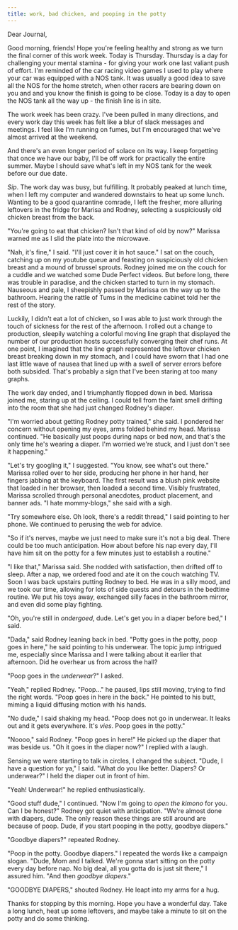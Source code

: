 ```yaml
---
title: work, bad chicken, and pooping in the potty
---
```


Dear Journal,

Good morning, friends!  Hope you're feeling healthy and strong as we
turn the final corner of this work week.  Today is Thursday.  Thursday
is a day for challenging your mental stamina - for giving your work
one last valiant push of effort.  I'm reminded of the car racing video
games I used to play where your car was equipped with a NOS tank.  It
was usually a good idea to save all the NOS for the home stretch, when
other racers are bearing down on you and and you know the finish is
going to be close.  Today is a day to open the NOS tank all the way
up - the finish line is in site.

The work week has been crazy.  I've been pulled in many directions,
and every work day this week has felt like a blur of slack messages
and meetings.  I feel like I'm running on fumes, but I'm encouraged
that we've almost arrived at the weekend.

And there's an even longer period of solace on its way.  I keep
forgetting that once we have our baby, I'll be off work for
practically the entire summer.  Maybe I should save what's left in my
NOS tank for the week before our due date.

_Sip_.  The work day was busy, but fulfilling.  It probably peaked at
lunch time, when I left my computer and wandered downstairs to heat up
some lunch.  Wanting to be a good quarantine comrade, I left the
fresher, more alluring leftovers in the fridge for Marisa and Rodney,
selecting a suspiciously old chicken breast from the back.

"You're going to eat that chicken?  Isn't that kind of old by now?"
Marissa warned me as I slid the plate into the microwave.

"Nah, it's fine," I said.  "I'll just cover it in hot sauce."  I sat
on the couch, catching up on my youtube queue and feasting on
suspiciously old chicken breast and a mound of brussel sprouts.
Rodney joined me on the couch for a cuddle and we watched some Dude
Perfect videos.  But before long, there was trouble in paradise, and
the chicken started to turn in my stomach.  Nauseous and pale, I
sheepishly passed by Marissa on the way up to the bathroom.  Hearing
the rattle of Tums in the medicine cabinet told her the rest of the
story.

Luckily, I didn't eat a lot of chicken, so I was able to just work
through the touch of sickness for the rest of the afternoon.  I rolled
out a change to production, sleepily watching a colorful moving line
graph that displayed the number of our production hosts successfully
converging their chef runs.  At one point, I imagined that the line
graph represented the leftover chicken breast breaking down in my
stomach, and I could have sworn that I had one last little wave of
nausea that lined up with a swell of server errors before both
subsided.  That's probably a sign that I've been staring at too many
graphs.

The work day ended, and I triumphantly flopped down in bed.  Marissa
joined me, staring up at the ceiling.  I could tell from the faint
smell drifting into the room that she had just changed Rodney's
diaper.

"I'm worried about getting Rodney potty trained," she said.  I
pondered her concern without opening my eyes, arms folded behind my
head.  Marissa continued.  "He basically just poops during naps or bed
now, and that's the only time he's wearing a diaper.  I'm worried
we're stuck, and I just don't see it happening."

"Let's try googling it," I suggested.  "You know, see what's out
there."  Marissa rolled over to her side, producing her phone in her
hand, her fingers jabbing at the keyboard.  The first result was a
blush pink website that loaded in her browser, then loaded a second
time.  Visibly frustrated, Marissa scrolled through personal
anecdotes, product placement, and banner ads.  "I hate mommy-blogs,"
she said with a sigh.

"Try somewhere else.  Oh look, there's a reddit thread," I said
pointing to her phone.  We continued to perusing the web for advice.

"So if it's nerves, maybe we just need to make sure it's not a big
deal.  There could be too much anticipation.  How about before his nap
every day, I'll have him sit on the potty for a few minutes just to
establish a routine."

"I like that," Marissa said.  She nodded with satisfaction, then
drifted off to sleep.  After a nap, we ordered food and ate it on the
couch watching TV.  Soon I was back upstairs putting Rodney to bed.
He was in a silly mood, and we took our time, allowing for lots of
side quests and detours in the bedtime routine.  We put his toys away,
exchanged silly faces in the bathroom mirror, and even did some play
fighting.

"Oh, you're still in _ondergoed_, dude.  Let's get you in a diaper
before bed," I said.

"Dada," said Rodney leaning back in bed.  "Potty goes in the potty,
poop goes in here," he said pointing to his underwear.  The topic jump
intrigued me, especially since Marissa and I were talking about it
earlier that afternoon.  Did he overhear us from across the hall?

"Poop goes in the _underwear_?" I asked.

"Yeah," replied Rodney.  "Poop..." he paused, lips still moving,
trying to find the right words.  "Poop goes in here in the back."  He
pointed to his butt, miming a liquid diffusing motion with his hands.

"No dude," I said shaking my head.  "Poop does not go in underwear.
It leaks out and it gets everywhere.  It's _vies_.  Poop goes in the
potty."

"Noooo," said Rodney.  "Poop goes in here!"  He picked up the diaper
that was beside us.  "Oh it goes in the diaper now?" I replied with a
laugh.

Sensing we were starting to talk in circles, I changed the subject.
"Dude, I have a question for ya," I said.  "What do you like better.
Diapers?  Or underwear?"  I held the diaper out in front of him.

"Yeah!  Underwear!" he replied enthusiastically.

"Good stuff dude," I continued.  "Now I'm going to _open the kimono_
for you.  Can I be honest?"  Rodney got quiet with anticipation.
"We're almost done with diapers, dude.  The only reason these things
are still around are because of poop.  Dude, if you start pooping in
the potty, goodbye diapers."

"Goodbye diapers?" repeated Rodney.

"Poop in the potty.  Goodbye diapers."  I repeated the words like a
campaign slogan.  "Dude, Mom and I talked.  We're gonna start sitting
on the potty every day before nap.  No big deal, all you gotta do is
just sit there," I assured him.  "And then _goodbye diapers_."

"GOODBYE DIAPERS," shouted Rodney.  He leapt into my arms for a hug.

Thanks for stopping by this morning.  Hope you have a wonderful
day. Take a long lunch, heat up some leftovers, and maybe take a
minute to sit on the potty and do some thinking.
